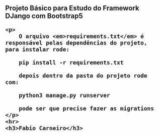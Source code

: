 
<p align="center">
    <h2>Projeto Básico para Estudo do Framework DJango com Bootstrap5</h2?
    <img src="https://github.com/fabioaacarneiro/django-bootstrap5-crud-basic/blob/master/img-git/img1.png)https://github.com/fabioaacarneiro/django-bootstrap5-crud-basic/blob/master/img-git/img1.png">

    <p>
        O arquivo <em>requirements.txt</em> é responsável pelas dependências do projeto, para instalar rode:

        pip install -r requirements.txt

        depois dentro da pasta do projeto rode com:

        python3 manage.py runserver

        pode ser que precise fazer as migrations
    </p>
    <hr>
    <h3>Fabio Carneiro</h3>
</p>
